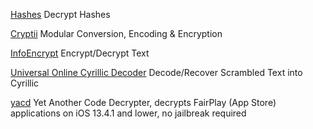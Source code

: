 
[Hashes](https://hashes.com/)
Decrypt Hashes

[Cryptii](https://cryptii.com/)
Modular Conversion, Encoding & Encryption

[InfoEncrypt](https://www.infoencrypt.com/)
Encrypt/Decrypt Text

[Universal Online Cyrillic Decoder](https://2cyr.com/decode/?lang=en)
Decode/Recover Scrambled Text into Cyrillic

[yacd](https://github.com/DerekSelander/yacd)
Yet Another Code Decrypter, decrypts FairPlay (App Store) applications on iOS 13.4.1 and lower, no jailbreak required
